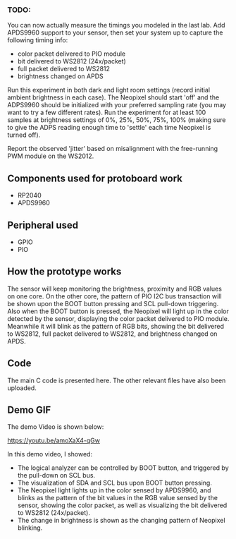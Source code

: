 ### TODO:

You can now actually measure the timings you modeled in the last lab. Add APDS9960 support to your sensor, then set your system up to capture the following timing info:
- color packet delivered to PIO module
- bit delivered to WS2812 (24x/packet)
- full packet delivered to WS2812
- brightness changed on APDS

Run this experiment in both dark and light room settings (record initial ambient brightness in each case). The Neopixel should start 'off' and the ADPS9960 should be initialized with your preferred sampling rate (you may want to try a few different rates). Run the experiment for at least 100 samples at brightness settings of 0%, 25%, 50%, 75%, 100% (making sure to give the ADPS reading enough time to 'settle' each time Neopixel is turned off).

Report the observed 'jitter' based on misalignment with the free-running PWM module on the WS2012.

## Components used for protoboard work

- RP2040
- APDS9960

## Peripheral used

- GPIO
- PIO

## How the prototype works

The sensor will keep monitoring the brightness, proximity and RGB values on one core. On the other core, the pattern of PIO I2C bus transaction will be shown upon the BOOT button pressing and SCL pull-down triggering. Also when the BOOT button is pressed, the Neopixel will light up in the color detected by the sensor, displaying the color packet delivered to PIO module. Meanwhile it will blink as the pattern of RGB bits, showing the bit delivered to WS2812, full packet delivered to WS2812, and brightness changed on APDS.

## Code

The main C code is presented here. The other relevant files have also been uploaded.

## Demo GIF

The demo Video is shown below:

https://youtu.be/amoXaX4-qGw

In this demo video, I showed:

- The logical analyzer can be controlled by BOOT button, and triggered by the pull-down on SCL bus.
- The visualization of SDA and SCL bus upon BOOT button pressing.
- The Neopixel light lights up in the color sensed by APDS9960, and blinks as the pattern of the bit values in the RGB value sensed by the sensor, showing the color packet, as well as visualizing the bit delivered to WS2812 (24x/packet).
- The change in brightness is shown as the changing pattern of Neopixel blinking.


